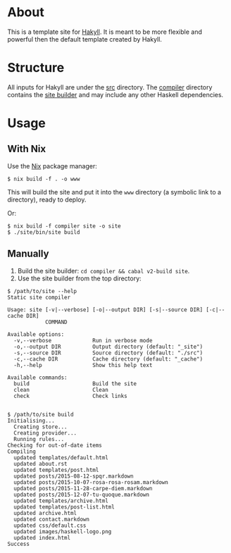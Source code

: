 About
=====

This is a template site for [Hakyll](https://jaspervdj.be/hakyll/).
It is meant to be more flexible and powerful then the default template created by Hakyll.


Structure
=========

All inputs for Hakyll are under the [src](./src) directory. The
[compiler](./compiler) directory contains the [site builder](./compiler/site)
and may include any other Haskell dependencies.


Usage
=====

With Nix
--------

Use the [Nix](https://nixos.org/nix/) package manager:
```
$ nix build -f . -o www
```

This will build the site and put it into the `www` directory (a symbolic
link to a directory), ready to deploy.


Or:
```
$ nix build -f compiler site -o site
$ ./site/bin/site build
```

Manually
--------

1. Build the site builder: `cd compiler && cabal v2-build site`.
2. Use the site builder from the top directory:

```
$ /path/to/site --help
Static site compiler

Usage: site [-v|--verbose] [-o|--output DIR] [-s|--source DIR] [-c|--cache DIR]
            COMMAND

Available options:
  -v,--verbose             Run in verbose mode
  -o,--output DIR          Output directory (default: "_site")
  -s,--source DIR          Source directory (default: "./src")
  -c,--cache DIR           Cache directory (default: "_cache")
  -h,--help                Show this help text

Available commands:
  build                    Build the site
  clean                    Clean
  check                    Check links


$ /path/to/site build
Initialising...
  Creating store...
  Creating provider...
  Running rules...
Checking for out-of-date items
Compiling
  updated templates/default.html
  updated about.rst
  updated templates/post.html
  updated posts/2015-08-12-spqr.markdown
  updated posts/2015-10-07-rosa-rosa-rosam.markdown
  updated posts/2015-11-28-carpe-diem.markdown
  updated posts/2015-12-07-tu-quoque.markdown
  updated templates/archive.html
  updated templates/post-list.html
  updated archive.html
  updated contact.markdown
  updated css/default.css
  updated images/haskell-logo.png
  updated index.html
Success

```

